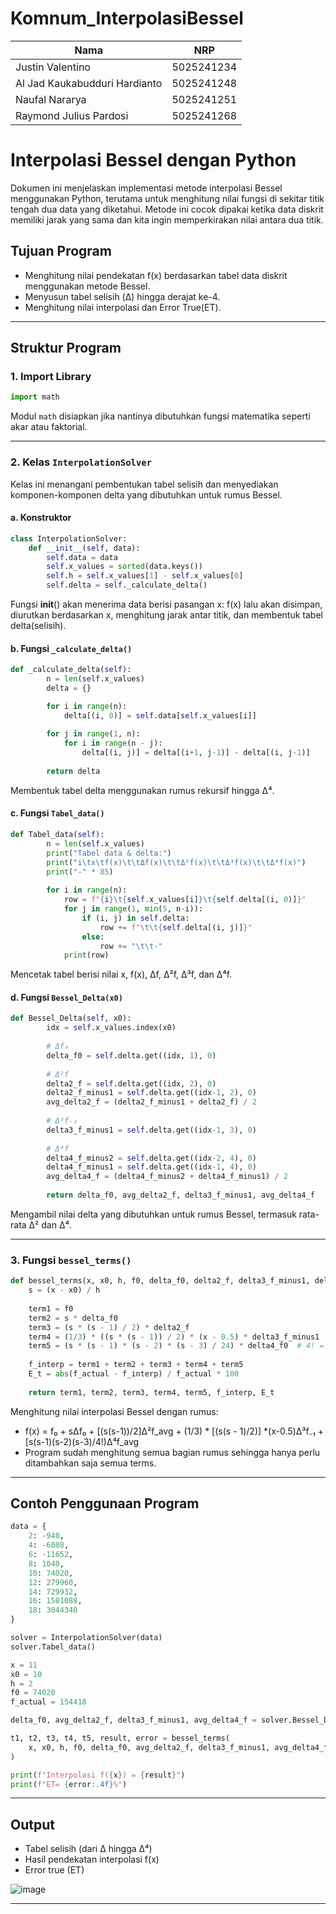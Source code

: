 # Komnum_InterpolasiBessel

| Nama                          | NRP         |
|-------------------------------|-------------|
| Justin Valentino              | 5025241234  |
| Al Jad Kaukabudduri Hardianto | 5025241248  |
| Naufal Nararya                | 5025241251  |
| Raymond Julius Pardosi        | 5025241268  |


# Interpolasi Bessel dengan Python

Dokumen ini menjelaskan implementasi metode interpolasi Bessel menggunakan Python, terutama untuk menghitung nilai fungsi di sekitar titik tengah dua data yang diketahui. Metode ini cocok dipakai ketika data diskrit memiliki jarak yang sama dan kita ingin memperkirakan nilai antara dua titik.


## Tujuan Program

- Menghitung nilai pendekatan f(x) berdasarkan tabel data diskrit menggunakan metode Bessel.
- Menyusun tabel selisih (Δ) hingga derajat ke-4.
- Menghitung nilai interpolasi dan Error True(ET).

---

## Struktur Program

### 1. Import Library

```python
import math
```

Modul `math` disiapkan jika nantinya dibutuhkan fungsi matematika seperti akar atau faktorial.

---

### 2. Kelas `InterpolationSolver`

Kelas ini menangani pembentukan tabel selisih dan menyediakan komponen-komponen delta yang dibutuhkan untuk rumus Bessel.

#### a. Konstruktor

```python
class InterpolationSolver:
    def __init__(self, data):
        self.data = data
        self.x_values = sorted(data.keys())
        self.h = self.x_values[1] - self.x_values[0]
        self.delta = self._calculate_delta()
```
Fungsi __init__() akan menerima data berisi pasangan x: f(x) lalu akan disimpan, diurutkan berdasarkan x, menghitung jarak antar titik, dan membentuk tabel delta(selisih).

#### b. Fungsi `_calculate_delta()`

```python
def _calculate_delta(self):
        n = len(self.x_values)
        delta = {}

        for i in range(n):
            delta[(i, 0)] = self.data[self.x_values[i]]
        
        for j in range(1, n):
            for i in range(n - j):
                delta[(i, j)] = delta[(i+1, j-1)] - delta[(i, j-1)]
        
        return delta
```

Membentuk tabel delta menggunakan rumus rekursif hingga Δ⁴.

#### c. Fungsi `Tabel_data()`

```python
def Tabel_data(self):
        n = len(self.x_values)
        print("Tabel data & delta:")
        print("i\tx\tf(x)\t\tΔf(x)\t\tΔ²f(x)\t\tΔ³f(x)\t\tΔ⁴f(x)")
        print("-" * 85)
        
        for i in range(n):
            row = f"{i}\t{self.x_values[i]}\t{self.delta[(i, 0)]}"
            for j in range(1, min(5, n-i)):
                if (i, j) in self.delta:
                    row += f"\t\t{self.delta[(i, j)]}"
                else:
                    row += "\t\t-"
            print(row)
```

Mencetak tabel berisi nilai x, f(x), Δf, Δ²f, Δ³f, dan Δ⁴f.

#### d. Fungsi `Bessel_Delta(x0)`

```python
def Bessel_Delta(self, x0):
        idx = self.x_values.index(x0)
        
        # Δf₀
        delta_f0 = self.delta.get((idx, 1), 0)
        
        # Δ²f
        delta2_f = self.delta.get((idx, 2), 0)
        delta2_f_minus1 = self.delta.get((idx-1, 2), 0)
        avg_delta2_f = (delta2_f_minus1 + delta2_f) / 2
        
        # Δ³f₋₁
        delta3_f_minus1 = self.delta.get((idx-1, 3), 0)
        
        # Δ⁴f
        delta4_f_minus2 = self.delta.get((idx-2, 4), 0)
        delta4_f_minus1 = self.delta.get((idx-1, 4), 0)
        avg_delta4_f = (delta4_f_minus2 + delta4_f_minus1) / 2
        
        return delta_f0, avg_delta2_f, delta3_f_minus1, avg_delta4_f
```

Mengambil nilai delta yang dibutuhkan untuk rumus Bessel, termasuk rata-rata Δ² dan Δ⁴.

---

### 3. Fungsi `bessel_terms()`

```python
def bessel_terms(x, x0, h, f0, delta_f0, delta2_f, delta3_f_minus1, delta4_f0, f_actual):
    s = (x - x0) / h
    
    term1 = f0
    term2 = s * delta_f0
    term3 = (s * (s - 1) / 2) * delta2_f
    term4 = (1/3) * ((s * (s - 1)) / 2) * (x - 0.5) * delta3_f_minus1
    term5 = (s * (s - 1) * (s - 2) * (s - 3) / 24) * delta4_f0  # 4! = 24
    
    f_interp = term1 + term2 + term3 + term4 + term5
    E_t = abs(f_actual - f_interp) / f_actual * 100
    
    return term1, term2, term3, term4, term5, f_interp, E_t
```

Menghitung nilai interpolasi Bessel dengan rumus:

- f(x) = f₀ + sΔf₀ + [(s(s-1))/2]Δ²f_avg + (1/3) * [(s(s - 1)/2)] *(x-0.5)Δ³f₋₁ + [s(s-1)(s-2)(s-3)/4!)Δ⁴f_avg
- Program sudah menghitung semua bagian rumus sehingga hanya perlu ditambahkan saja semua terms.

---

## Contoh Penggunaan Program

```python
data = {
    2: -940,
    4: -6008,
    6: -11652,
    8: 1040,
    10: 74020,
    12: 279960,
    14: 729932,
    16: 1581088,
    18: 3044340
}

solver = InterpolationSolver(data)
solver.Tabel_data()

x = 11
x0 = 10
h = 2
f0 = 74020
f_actual = 154418

delta_f0, avg_delta2_f, delta3_f_minus1, avg_delta4_f = solver.Bessel_Delta(x0)

t1, t2, t3, t4, t5, result, error = bessel_terms(
    x, x0, h, f0, delta_f0, avg_delta2_f, delta3_f_minus1, avg_delta4_f, f_actual
)

print(f"Interpolasi f({x}) = {result}")
print(f"ET= {error:.4f}%")
```

---

## Output

- Tabel selisih (dari Δ hingga Δ⁴)
- Hasil pendekatan interpolasi f(x)
- Error true (ET)

![image](https://github.com/user-attachments/assets/c3aee582-471c-4db4-a3de-0d8fcc8bf571)


---


